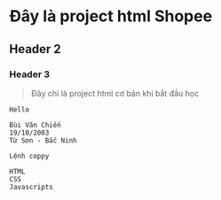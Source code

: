 # Đây là project html Shopee
## Header 2
### Header 3
 > Đây chỉ là project html cơ bản khi bắt đầu học

`Hello`
```
Bùi Văn Chiến
19/10/2003
Từ Sơn - Bắc Ninh
```
```
Lệnh coppy
```
```
HTML 
CSS
Javascripts
```


